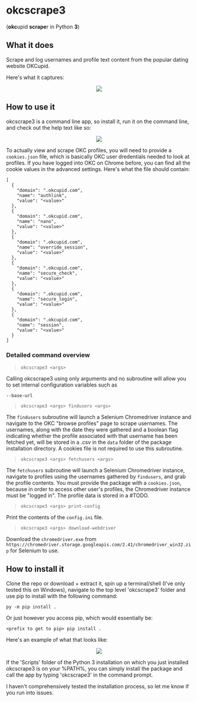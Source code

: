 # okcscrape3
(**okc**upid **scrape**r in Python **3**)
## What it does
Scrape and log usernames and profile text content from the popular dating website OKCupid.

Here's what it captures:

<p align="center">
  <img src="https://i.imgur.com/Nq3xt7K.png">
</p>

## How to use it
okcscrape3 is a command line app, so install it, run it on the command line, and check out the help text like so:

<p align="center">
  <img src="https://i.imgur.com/MdRKSv7.gif">
</p>

To actually view and scrape OKC profiles, you will need to provide a ```cookies.json``` file, which is basically OKC user dredentials needed to look at profiles. If you have logged into OKC on Chrome before, you can find all the cookie values in the advanced settings. Here's what the file should contain:

```
[
  {
    "domain": ".okcupid.com",
    "name": "authlink",
    "value": "<value>"
  },
  {
    "domain": ".okcupid.com",
    "name": "nano",
    "value": "<value>"
  },
  {
    "domain": ".okcupid.com",
    "name": "override_session",
    "value": "<value>"
  },
  {
    "domain": ".okcupid.com",
    "name": "secure_check",
    "value": "<value>"
  },
  {
    "domain": ".okcupid.com",
    "name": "secure_login",
    "value": "<value>"
  },
  {
    "domain": ".okcupid.com",
    "name": "session",
    "value": "<value>"
  }
]
```

### Detailed command overview
>```okcscrape3 <args>```

Calling okcscrape3 using only arguments and no subroutine will allow you to set internal configuration variables such as

```--base-url```

>```okcscrape3 <args> findusers <args>```
  
The ```findusers``` subroutine will launch a Selenium Chromedriver instance and navigate to the OKC "browse profiles" page to scrape usernames. The usernames, along with the date they were gathered and a boolean flag indicating whether the profile associated with that username has been fetched yet, will be stored in a .csv in the ```data``` folder of the package installation directory. A cookies file is not required to use this subroutine.

>```okcscrape3 <args> fetchusers <args>```
  
The ```fetchusers``` subroutine will launch a Selenium Chromedriver instance, navigate to profiles using the usernames gathered by ```findusers```, and grab the profile contents. You must provide the package with a ```cookies.json```, because in order to access other user's profiles, the Chromedriver instance must be "logged in". The profile data is stored in a #TODO.

>```okcscrape3 <args> print-config```
  
Print the contents of the ```config.ini``` file.

>```okcscrape3 <args> download-webdriver```
  
Download the ```chromedriver.exe``` from ```https://chromedriver.storage.googleapis.com/2.41/chromedriver_win32.zip``` for Selenium to use.

## How to install it
Clone the repo or download + extract it, spin up a terminal/shell (I've only tested this on Windows), navigate to the top level 'okcscrape3' folder and use pip to install with the following command:
```
py -m pip install .
```
Or just however you access pip, which would essentially be:
```
<prefix to get to pip> pip install .
```
Here's an example of what that looks like:

<p align="center">
  <img src="https://i.imgur.com/8gOigL8.gif">
</p>

If the 'Scripts' folder of the Python 3 installation on which you just installed okcscrape3 is on your %PATH%, you can simply install the package and call the app by typing 'okcscrape3' in the command prompt.

I haven't comprehensively tested the installation process, so let me know if you run into issues.
